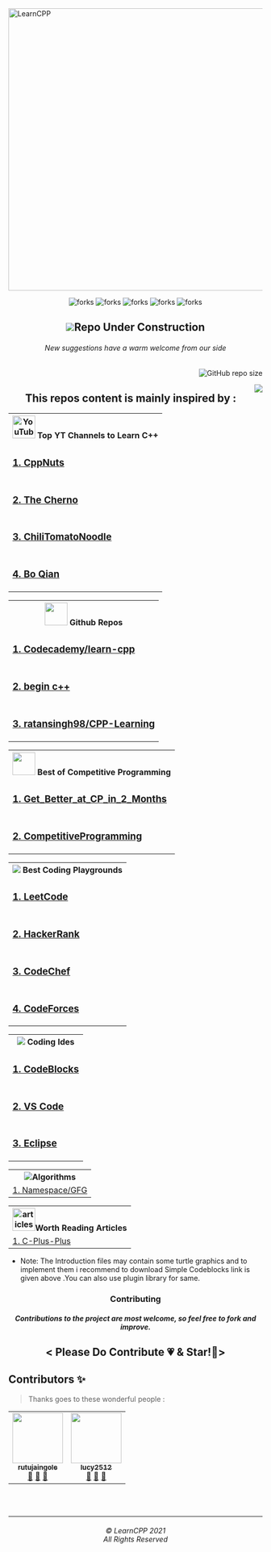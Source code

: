  
  <img align="center" alt="LearnCPP" height="560px" src="https://socialify.git.ci/Lakhankumawat/LearnCPP/image?font=Raleway&forks=1&issues=1&language=1&owner=1&pattern=Plus&pulls=1&stargazers=1&theme=Light" />
  

<!------------------Swags------------------------->

<p align="center">

<img src="https://forthebadge.com/images/badges/built-with-love.svg" alt=" forks"/>
<img src="https://forthebadge.com/images/badges/built-by-codebabes.svg" alt=" forks"/>
<img src="https://forthebadge.com/images/badges/made-with-c-plus-plus.svg" alt=" forks"/>
<img src="https://forthebadge.com/images/badges/makes-people-smile.svg" alt=" forks"/>
<img src="https://forthebadge.com/images/badges/powered-by-coffee.svg" alt=" forks"/>

</p>
<!------------------------------------Badges------------------------------->

<h2 align="center">
<img src="https://img.icons8.com/office/48/000000/under-construction.png"/>Repo Under Construction
</h2>
<h6 align="center">
New suggestions have a warm welcome from our side
</h6>


<p align="right">


<img src="https://img.shields.io/github/repo-size/Lakhankumawat/LearnCPP?color=yellow" alt="GitHub repo size"/>



</p>

<!--- Tables Start-->

<img align="right" src="http://estruyf-github.azurewebsites.net/api/VisitorHit?user=LakhanKumawat&repo=LearnCPP&countColorcountColor&countColor=%237B1E7B"/>
<h2 align="center" >This repos content is mainly inspired by :</h2>

<!--- Tables YT-->


<table align="center" >
<tr><th><img src="https://edent.github.io/SuperTinyIcons/images/svg/youtube.svg" width="45" title="YouTube" />  Top YT Channels to Learn C++
</th></tr>
<td>
<h3>
<a href="https://www.youtube.com/user/MrRupeshyadav">1. CppNuts</a>
</h3></td><tr></tr>
<td><h3>
<a href="https://www.youtube.com/user/TheChernoProject">2. The Cherno</a>
</h3>
</td><tr></tr>
<td><h3>
<a href="https://www.youtube.com/user/ChiliTomatoNoodle">3. ChiliTomatoNoodle</a>
</h3></td><tr></tr>
<td><h3>
<a href="https://www.youtube.com/user/BoQianTheProgrammer">4. Bo Qian</a>
</h3></td>


</table>

<!--- Tables Repos-->


<table align="center" >
<th><img src="https://edent.github.io/SuperTinyIcons/images/png/github.png" width="45" />   Github Repos</th>
<tr>
<td><h3>
<a href="https://github.com/Codecademy/learn-cpp">1. Codecademy/learn-cpp</a>
</h3>

</td>
</tr>
<tr>
<td>
<h3>
<a href="https://gist.github.com/johnmcfarlane/1b2d9c83e4d3f700ba61e2df4077c613">2. begin c++ </a>
</h3>
</td>
</tr>
<tr>
<td>
<h3>
<a href="https://github.com/ratansingh98/CPP-Learning">3. ratansingh98/CPP-Learning</a>
</h3>
</td>
</tr>
</table>

<!--- Tables Competitive -->



<table align="center" >
<th><img src="https://edent.github.io/SuperTinyIcons/images/png/github.png" width="45" /> Best of Competitive Programming</th>
<tr><td><h3><a href="https://github.com/sahilbansal17/Get_Better_at_CP_in_2_Months">1. Get_Better_at_CP_in_2_Months</a></h3>
</td></tr>
<tr><td><h3><a href="https://github.com/smv1999/CompetitiveProgrammingQuestionBank">2. CompetitiveProgramming</a></h3>
</td></tr>
</table>

<!--- Tables Coding Playgrounds-->
<table align="center" >
<th><img src="https://img.icons8.com/color/48/000000/badminton-2.png"/> Best Coding Playgrounds</th>
<tr>
 <td>
  <h3><a href="https://leetcode.com/problemset/all/">1. LeetCode</a></h3></td></tr><tr>
 <td>
  <h3>
  <a href="https://www.hackerrank.com/dashboard">2. HackerRank</a></h3></td></tr><tr>
 <td>
  <h3>
  <a href="https://www.codechef.com/">3. CodeChef</a></h3></td></tr><tr>
 <td>
 <h3>
  <a href="https://www.codeforces.com/">4. CodeForces</a></h3></td>
 </tr>
</table>

<!--- Tables Offline best ide-->

<table align="center" ><th><img src="https://img.icons8.com/fluent/48/000000/programming-flag.png"/> Coding Ides</th>
 <tr>
<td><h3>
 <a href="https://www.codeblocks.org/downloads/binaries/">1. CodeBlocks</a></h3></td></tr>
 
<tr><td><h3><a href="https://code.visualstudio.com/download">2. VS Code</a></h3></td></tr>
 
<tr><td><h3><a href="https://www.eclipse.org/eclipseide/">3. Eclipse</a></h3></td></tr>
</table>


<!--- Tables Articles -->

<table align="center" ><th><img src="https://img.icons8.com/color/48/000000/generic-sorting.png"/>Algorithms</th><tr>
<td><a href="https://www.geeksforgeeks.org/using-namespace-std-considered-bad-practice/" >1. Namespace/GFG</a></td></tr>
</table>

<!--- Tables Algorithms -->

<table align="center" ><th><img src="https://img.icons8.com/fluent/48/000000/notepad.png" width="45" alt="articles" />Worth Reading Articles</th><tr>
<td><a href="https://github.com/TheAlgorithms/C-Plus-Plus" >1. C-Plus-Plus</a></td></tr>
</table>

<ul><li>
 Note: The Introduction files may contain some turtle graphics and to implement them i recommend to download Simple Codeblocks link is given above .You can also use plugin library for same.
 </li></ul>
<h3 align="center">Contributing </h3>
<h5 align="center">Contributions to the project are most welcome, so feel free to fork and improve.</h5>
<h2 align="center" >< Please Do Contribute 💗 & Star!🤩></h2>
 
## Contributors ✨
> Thanks goes to these wonderful people :
 
 <table>
  <!---  Not sure about this line -->
    <td align="center"><a href="https://github.com/rutujaingole"><img src="https://avatars.githubusercontent.com/u/72335505?v=4?s=100" width="100px;" alt=""/><br /><sub><b>rutujaingole</b></sub>
     </a>
     <br />
     <a href="#question" title="Answering Questions">💬</a> <a href="https://github.com/Lakhankumawat/LearnCPP/commits?author=rutujaingole" title="Documentation">📖</a> <a href="https://github.com/Lakhankumawat/LearnCPP/pulls?q=is%3Apr+reviewed-by%3rutujaingole" title="Reviewed Pull Requests">👀</a> </td>

 <td align="center"><a href="https://github.com/lucy2512"><img src="https://avatars.githubusercontent.com/u/74641700?v=4?s=100" width="100px;" alt=""/><br /><sub><b>lucy2512</b></sub>
     </a>
     <br />
     <a href="#question" title="Answering Questions">💬</a> <a href="https://github.com/Lakhankumawat/LearnCPP/commits?author=lucy2512" title="Documentation">📖</a> <a href="https://github.com/Lakhankumawat/LearnCPP/pulls?q=is%3Apr+reviewed-by%3Alucy2512" title="Reviewed Pull Requests">👀</a> </td>
     

</table>
 
 
<br><br><hr>
  <h6 align="center">© LearnCPP 2021 <br>
  All Rights Reserved</h6>

